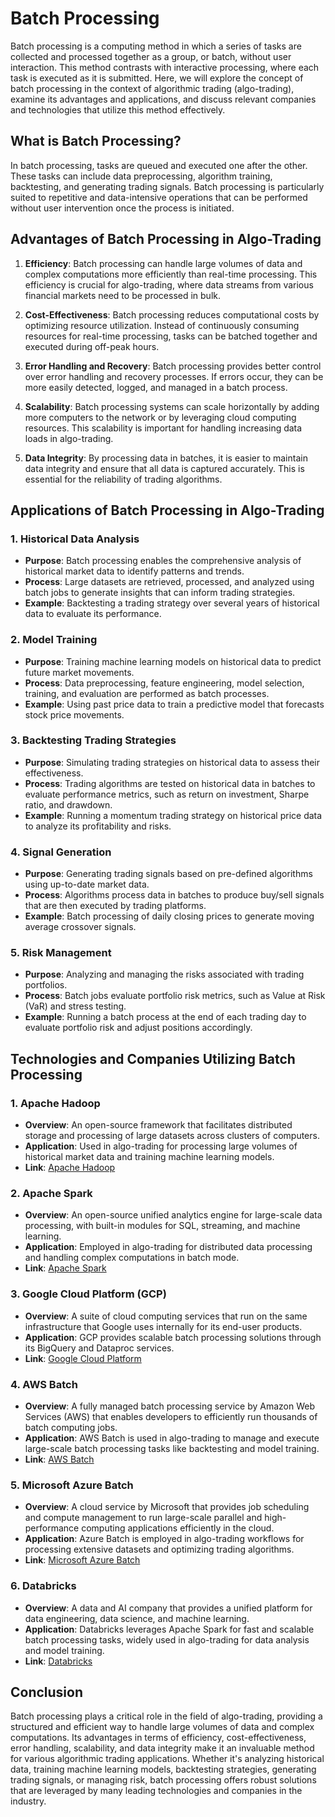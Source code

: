 # Batch Processing

Batch processing is a computing method in which a series of tasks are collected and processed together as a group, or batch, without user interaction. This method contrasts with interactive processing, where each task is executed as it is submitted. Here, we will explore the concept of batch processing in the context of algorithmic trading (algo-trading), examine its advantages and applications, and discuss relevant companies and technologies that utilize this method effectively.

## What is Batch Processing?

In batch processing, tasks are queued and executed one after the other. These tasks can include data preprocessing, algorithm training, backtesting, and generating trading signals. Batch processing is particularly suited to repetitive and data-intensive operations that can be performed without user intervention once the process is initiated.

## Advantages of Batch Processing in Algo-Trading

1. **Efficiency**: Batch processing can handle large volumes of data and complex computations more efficiently than real-time processing. This efficiency is crucial for algo-trading, where data streams from various financial markets need to be processed in bulk.
   
2. **Cost-Effectiveness**: Batch processing reduces computational costs by optimizing resource utilization. Instead of continuously consuming resources for real-time processing, tasks can be batched together and executed during off-peak hours.

3. **Error Handling and Recovery**: Batch processing provides better control over error handling and recovery processes. If errors occur, they can be more easily detected, logged, and managed in a batch process.

4. **Scalability**: Batch processing systems can scale horizontally by adding more computers to the network or by leveraging cloud computing resources. This scalability is important for handling increasing data loads in algo-trading.

5. **Data Integrity**: By processing data in batches, it is easier to maintain data integrity and ensure that all data is captured accurately. This is essential for the reliability of trading algorithms.

## Applications of Batch Processing in Algo-Trading

### 1. **Historical Data Analysis**

- **Purpose**: Batch processing enables the comprehensive analysis of historical market data to identify patterns and trends.
- **Process**: Large datasets are retrieved, processed, and analyzed using batch jobs to generate insights that can inform trading strategies.
- **Example**: Backtesting a trading strategy over several years of historical data to evaluate its performance.

### 2. **Model Training**

- **Purpose**: Training machine learning models on historical data to predict future market movements.
- **Process**: Data preprocessing, feature engineering, model selection, training, and evaluation are performed as batch processes.
- **Example**: Using past price data to train a predictive model that forecasts stock price movements.

### 3. **Backtesting Trading Strategies**

- **Purpose**: Simulating trading strategies on historical data to assess their effectiveness.
- **Process**: Trading algorithms are tested on historical data in batches to evaluate performance metrics, such as return on investment, Sharpe ratio, and drawdown.
- **Example**: Running a momentum trading strategy on historical price data to analyze its profitability and risks.

### 4. **Signal Generation**

- **Purpose**: Generating trading signals based on pre-defined algorithms using up-to-date market data.
- **Process**: Algorithms process data in batches to produce buy/sell signals that are then executed by trading platforms.
- **Example**: Batch processing of daily closing prices to generate moving average crossover signals.

### 5. **Risk Management**

- **Purpose**: Analyzing and managing the risks associated with trading portfolios.
- **Process**: Batch jobs evaluate portfolio risk metrics, such as Value at Risk (VaR) and stress testing.
- **Example**: Running a batch process at the end of each trading day to evaluate portfolio risk and adjust positions accordingly.

## Technologies and Companies Utilizing Batch Processing

### 1. **Apache Hadoop**

- **Overview**: An open-source framework that facilitates distributed storage and processing of large datasets across clusters of computers.
- **Application**: Used in algo-trading for processing large volumes of historical market data and training machine learning models.
- **Link**: [Apache Hadoop](https://hadoop.apache.org/)

### 2. **Apache Spark**

- **Overview**: An open-source unified analytics engine for large-scale data processing, with built-in modules for SQL, streaming, and machine learning.
- **Application**: Employed in algo-trading for distributed data processing and handling complex computations in batch mode.
- **Link**: [Apache Spark](https://spark.apache.org/)

### 3. **Google Cloud Platform (GCP)**

- **Overview**: A suite of cloud computing services that run on the same infrastructure that Google uses internally for its end-user products.
- **Application**: GCP provides scalable batch processing solutions through its BigQuery and Dataproc services.
- **Link**: [Google Cloud Platform](https://cloud.google.com/)

### 4. **AWS Batch**

- **Overview**: A fully managed batch processing service by Amazon Web Services (AWS) that enables developers to efficiently run thousands of batch computing jobs.
- **Application**: AWS Batch is used in algo-trading to manage and execute large-scale batch processing tasks like backtesting and model training.
- **Link**: [AWS Batch](https://aws.amazon.com/batch/)

### 5. **Microsoft Azure Batch**

- **Overview**: A cloud service by Microsoft that provides job scheduling and compute management to run large-scale parallel and high-performance computing applications efficiently in the cloud.
- **Application**: Azure Batch is employed in algo-trading workflows for processing extensive datasets and optimizing trading algorithms.
- **Link**: [Microsoft Azure Batch](https://azure.microsoft.com/en-us/services/batch/)

### 6. **Databricks**

- **Overview**: A data and AI company that provides a unified platform for data engineering, data science, and machine learning.
- **Application**: Databricks leverages Apache Spark for fast and scalable batch processing tasks, widely used in algo-trading for data analysis and model training.
- **Link**: [Databricks](https://databricks.com/)

## Conclusion

Batch processing plays a critical role in the field of algo-trading, providing a structured and efficient way to handle large volumes of data and complex computations. Its advantages in terms of efficiency, cost-effectiveness, error handling, scalability, and data integrity make it an invaluable method for various algorithmic trading applications. Whether it's analyzing historical data, training machine learning models, backtesting strategies, generating trading signals, or managing risk, batch processing offers robust solutions that are leveraged by many leading technologies and companies in the industry.